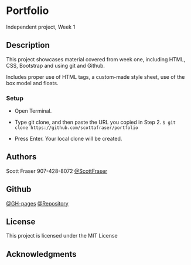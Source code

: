 # Portfolio

Independent project, Week 1

## Description

This project showcases material covered from week one, including HTML, CSS, Bootstrap and using git and Github.

Includes proper use of HTML tags, a custom-made style sheet, use of the box model and floats.

### Setup

* Open Terminal.

* Type git clone, and then paste the URL you copied in Step 2.
``
$ git clone https://github.com/scottafraser/portfolio
``
* Press Enter. Your local clone will be created.

## Authors

Scott Fraser
907-428-8072
[@ScottFraser](https://scottafraser@yahoo.com)

## Github

[@GH-pages](https://scottafraser.github.io/portfolio/)
[@Repository](https://github.com/scottafraser/portfolio)


## License

This project is licensed under the MIT License

## Acknowledgments
